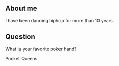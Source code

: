
## About me 

I have been dancing hiphop for more than 10 years.

## Question

What is your favorite poker hand?

Pocket Queens
